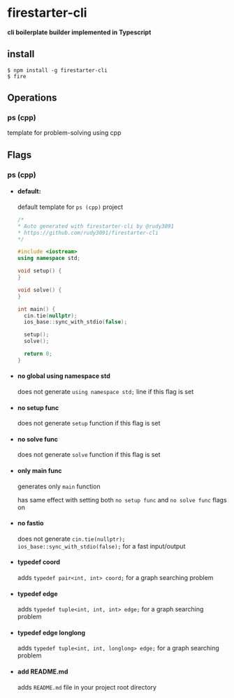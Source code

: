 # firestarter-cli

**cli boilerplate builder implemented in Typescript**

## install

```
$ npm install -g firestarter-cli
$ fire
```

## Operations

### ps (cpp)

template for problem-solving using cpp

## Flags

### ps (cpp)

- #### default:

  default template for `ps (cpp)` project

  ```cpp
  /*
  * Auto generated with firestarter-cli by @rudy3091
  * https://github.com/rudy3091/firestarter-cli
  */

  #include <iostream>
  using namespace std;

  void setup() {
  }

  void solve() {
  }

  int main() {
    cin.tie(nullptr);
  	ios_base::sync_with_stdio(false);

    setup();
    solve();

    return 0;
  }
  ```

- #### no global using namespace std

  does not generate `using namespace std;` line if this flag is set

- #### no setup func

  does not generate `setup` function if this flag is set

- #### no solve func

  does not generate `solve` function if this flag is set

- #### only main func

  generates only `main` function

  has same effect with setting both `no setup func` and `no solve func` flags on

- #### no fastio

  does not generate `cin.tie(nullptr); ios_base::sync_with_stdio(false);` for a fast input/output

- #### typedef coord

  adds `typedef pair<int, int> coord;` for a graph searching problem

- #### typedef edge

  adds `typedef tuple<int, int, int> edge;` for a graph searching problem

- #### typedef edge longlong

  adds `typedef tuple<int, int, longlong> edge;` for a graph searching problem

- #### add README.md

  adds `README.md` file in your project root directory
